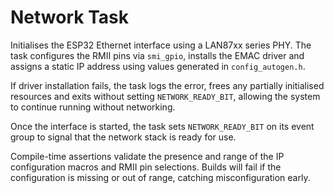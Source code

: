 # Network Task

Initialises the ESP32 Ethernet interface using a LAN87xx series PHY. The task configures the RMII pins via `smi_gpio`, installs the EMAC driver and assigns a static IP address using values generated in `config_autogen.h`.

If driver installation fails, the task logs the error, frees any partially initialised resources and exits without setting `NETWORK_READY_BIT`, allowing the system to continue running without networking.

Once the interface is started, the task sets `NETWORK_READY_BIT` on its event group to signal that the network stack is ready for use.

Compile-time assertions validate the presence and range of the IP configuration macros and RMII pin selections. Builds will fail if the configuration is missing or out of range, catching misconfiguration early.
